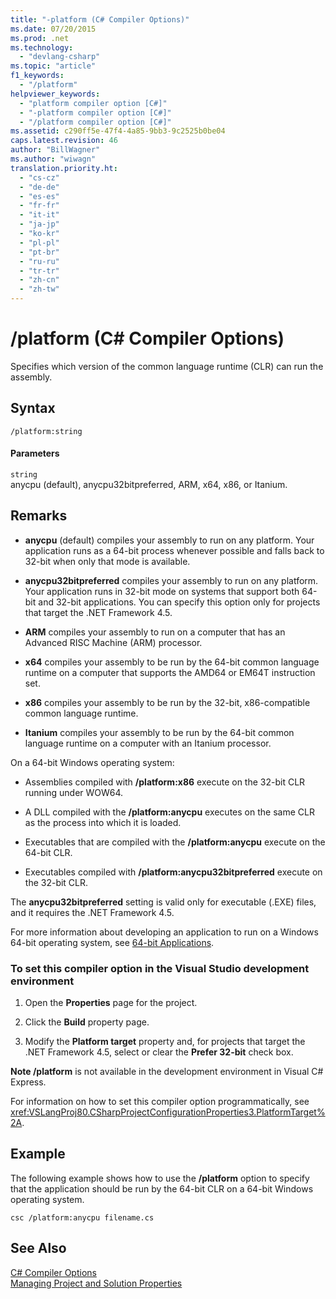 ```yaml
---
title: "-platform (C# Compiler Options)"
ms.date: 07/20/2015
ms.prod: .net
ms.technology: 
  - "devlang-csharp"
ms.topic: "article"
f1_keywords: 
  - "/platform"
helpviewer_keywords: 
  - "platform compiler option [C#]"
  - "-platform compiler option [C#]"
  - "/platform compiler option [C#]"
ms.assetid: c290ff5e-47f4-4a85-9bb3-9c2525b0be04
caps.latest.revision: 46
author: "BillWagner"
ms.author: "wiwagn"
translation.priority.ht: 
  - "cs-cz"
  - "de-de"
  - "es-es"
  - "fr-fr"
  - "it-it"
  - "ja-jp"
  - "ko-kr"
  - "pl-pl"
  - "pt-br"
  - "ru-ru"
  - "tr-tr"
  - "zh-cn"
  - "zh-tw"
---
```

# /platform (C# Compiler Options)
Specifies which version of the common language runtime (CLR) can run the assembly.  
  
## Syntax  
  
```console  
/platform:string  
```  
  
#### Parameters  
 `string`  
 anycpu (default), anycpu32bitpreferred, ARM, x64, x86, or Itanium.  
  
## Remarks  
  
-   **anycpu** (default) compiles your assembly to run on any platform. Your application runs as a 64-bit process whenever possible and falls back to 32-bit when only that mode is available.  
  
-   **anycpu32bitpreferred** compiles your assembly to run on any platform. Your application runs in 32-bit mode on systems that support both 64-bit and 32-bit applications. You can specify this option only for projects that target the .NET Framework 4.5.  
  
-   **ARM** compiles your assembly to run on a computer that has an Advanced RISC Machine (ARM) processor.  
  
-   **x64** compiles your assembly to be run by the 64-bit common language runtime on a computer that supports the AMD64 or EM64T instruction set.  
  
-   **x86** compiles your assembly to be run by the 32-bit, x86-compatible common language runtime.  
  
-   **Itanium** compiles your assembly to be run by the 64-bit common language runtime on a computer with an Itanium processor.  
  
 On a 64-bit Windows operating system:  
  
-   Assemblies compiled with **/platform:x86** execute on the 32-bit CLR running under WOW64.  
  
-   A DLL compiled with the **/platform:anycpu** executes on the same CLR as the process into which it is loaded.  
  
-   Executables that are compiled with the **/platform:anycpu** execute on the 64-bit CLR.  
  
-   Executables compiled with **/platform:anycpu32bitpreferred** execute on the 32-bit CLR.  
  
 The **anycpu32bitpreferred** setting is valid only for executable (.EXE) files, and it requires the .NET Framework 4.5.  
  
 For more information about developing an application to run on a Windows 64-bit operating system, see [64-bit Applications](../../../framework/64-bit-apps.md).  
  
### To set this compiler option in the Visual Studio development environment  
  
1.  Open the **Properties** page for the project.  
  
2.  Click the **Build** property page.  
  
3.  Modify the **Platform target** property and, for projects that target the .NET Framework 4.5, select or clear the **Prefer 32-bit** check box.  
  
 **Note /platform** is not available in the development environment in Visual C# Express.  
  
 For information on how to set this compiler option programmatically, see <xref:VSLangProj80.CSharpProjectConfigurationProperties3.PlatformTarget%2A>.  
  
## Example  
 The following example shows how to use the **/platform** option to specify that the application should be run by the 64-bit CLR on a 64-bit Windows operating system.  
  
```console  
csc /platform:anycpu filename.cs  
```  
  
## See Also  
 [C# Compiler Options](index.md)   
 [Managing Project and Solution Properties](/visualstudio/ide/managing-project-and-solution-properties)
